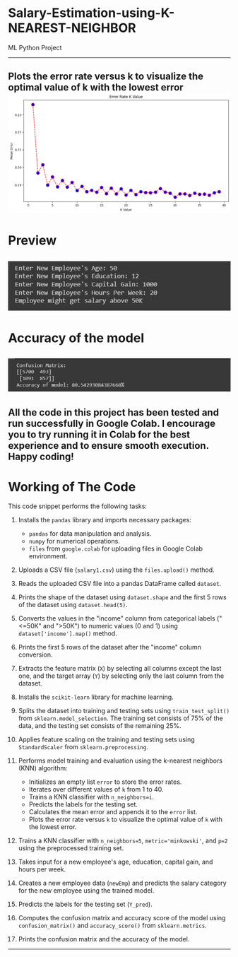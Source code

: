 # Salary-Estimation-using-K-NEAREST-NEIGHBOR
ML Python Project

---------------------------------------------------------------------------------------
Plots the error rate versus k to visualize the optimal value of k with the lowest error
![](https://github.com/developer-venish/Salary-Estimation-using-K-NEAREST-NEIGHBOR/blob/main/matplot.png)
---------------------------------------------------------------------------------------

# Preview
![](https://github.com/developer-venish/Salary-Estimation-using-K-NEAREST-NEIGHBOR/blob/main/demo.png)
---------------------------------------------------------------------------------------

# Accuracy of the model
![](https://github.com/developer-venish/Salary-Estimation-using-K-NEAREST-NEIGHBOR/blob/main/accuracy.png)
---------------------------------------------------------------------------------------

All the code in this project has been tested and run successfully in Google Colab. I encourage you to try running it in Colab for the best experience and to ensure smooth execution. Happy coding!
---------------------------------------------------------------------------------------


# Working of The Code

This code snippet performs the following tasks:

1. Installs the `pandas` library and imports necessary packages:
   - `pandas` for data manipulation and analysis.
   - `numpy` for numerical operations.
   - `files` from `google.colab` for uploading files in Google Colab environment.

2. Uploads a CSV file (`salary1.csv`) using the `files.upload()` method.

3. Reads the uploaded CSV file into a pandas DataFrame called `dataset`.

4. Prints the shape of the dataset using `dataset.shape` and the first 5 rows of the dataset using `dataset.head(5)`.

5. Converts the values in the "income" column from categorical labels ("<=50K" and ">50K") to numeric values (0 and 1) using `dataset['income'].map()` method.

6. Prints the first 5 rows of the dataset after the "income" column conversion.

7. Extracts the feature matrix (`X`) by selecting all columns except the last one, and the target array (`Y`) by selecting only the last column from the dataset.

8. Installs the `scikit-learn` library for machine learning.

9. Splits the dataset into training and testing sets using `train_test_split()` from `sklearn.model_selection`. The training set consists of 75% of the data, and the testing set consists of the remaining 25%.

10. Applies feature scaling on the training and testing sets using `StandardScaler` from `sklearn.preprocessing`.

11. Performs model training and evaluation using the k-nearest neighbors (KNN) algorithm:
    - Initializes an empty list `error` to store the error rates.
    - Iterates over different values of `k` from 1 to 40.
    - Trains a KNN classifier with `n_neighbors=i`.
    - Predicts the labels for the testing set.
    - Calculates the mean error and appends it to the `error` list.
    - Plots the error rate versus `k` to visualize the optimal value of `k` with the lowest error.

12. Trains a KNN classifier with `n_neighbors=5`, `metric='minkowski'`, and `p=2` using the preprocessed training set.

13. Takes input for a new employee's age, education, capital gain, and hours per week.

14. Creates a new employee data (`newEmp`) and predicts the salary category for the new employee using the trained model.

15. Predicts the labels for the testing set (`Y_pred`).

16. Computes the confusion matrix and accuracy score of the model using `confusion_matrix()` and `accuracy_score()` from `sklearn.metrics`.

17. Prints the confusion matrix and the accuracy of the model.

---------------------------------------------------------------------------------------
